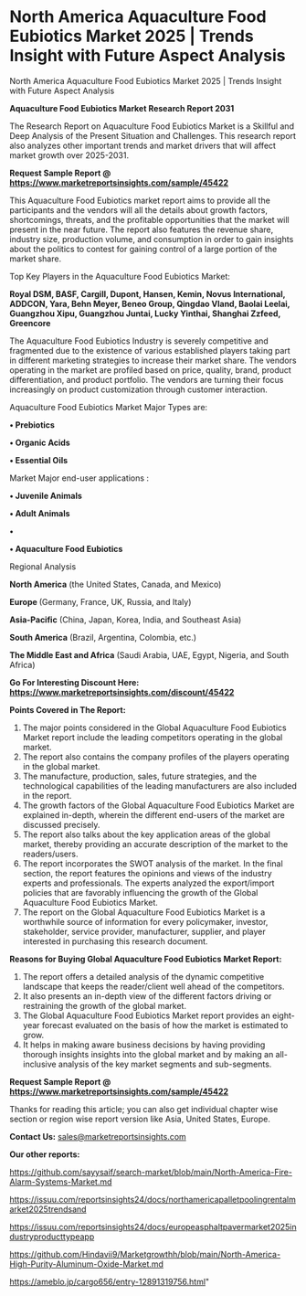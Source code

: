 # North America Aquaculture Food Eubiotics Market 2025 | Trends Insight with Future Aspect Analysis
 North America Aquaculture Food Eubiotics Market 2025 | Trends Insight with Future Aspect Analysis

<strong>Aquaculture Food Eubiotics Market Research Report 2031</strong>

The Research Report on Aquaculture Food Eubiotics Market is a Skillful and Deep Analysis of the Present Situation and Challenges. This research report also analyzes other important trends and market drivers that will affect market growth over 2025-2031.

<strong>Request Sample Report @ <a href=https://www.marketreportsinsights.com/sample/45422>https://www.marketreportsinsights.com/sample/45422</a></strong>

This Aquaculture Food Eubiotics market report aims to provide all the participants and the vendors will all the details about growth factors, shortcomings, threats, and the profitable opportunities that the market will present in the near future. The report also features the revenue share, industry size, production volume, and consumption in order to gain insights about the politics to contest for gaining control of a large portion of the market share.

Top Key Players in the Aquaculture Food Eubiotics Market:

<strong>Royal DSM, BASF, Cargill, Dupont, Hansen, Kemin, Novus International, ADDCON, Yara, Behn Meyer, Beneo Group, Qingdao Vland, Baolai Leelai, Guangzhou Xipu, Guangzhou Juntai, Lucky Yinthai, Shanghai Zzfeed, Greencore</strong>

The Aquaculture Food Eubiotics Industry is severely competitive and fragmented due to the existence of various established players taking part in different marketing strategies to increase their market share. The vendors operating in the market are profiled based on price, quality, brand, product differentiation, and product portfolio. The vendors are turning their focus increasingly on product customization through customer interaction.

Aquaculture Food Eubiotics Market Major Types are:

<strong>•  Prebiotics

•  Organic Acids

•  Essential Oils</strong>

Market Major end-user applications :

<strong>•  Juvenile Animals

•  Adult Animals

•  

•  Aquaculture Food Eubiotics</strong>

Regional Analysis

</u><strong><b>North America</b></strong> (the United States, Canada, and Mexico)

<strong><b>Europe </b></strong>(Germany, France, UK, Russia, and Italy)

<strong><b>Asia-Pacific</b></strong> (China, Japan, Korea, India, and Southeast Asia)

<strong><b>South America</b></strong> (Brazil, Argentina, Colombia, etc.)

<strong><b>The Middle East and Africa</b></strong> (Saudi Arabia, UAE, Egypt, Nigeria, and South Africa)

<strong>Go For Interesting Discount Here: <a href=https://www.marketreportsinsights.com/discount/45422>https://www.marketreportsinsights.com/discount/45422</a></strong>

<strong>Points Covered in The Report:</strong>
<ol>
  <li>The major points considered in the Global Aquaculture Food Eubiotics Market report include the leading competitors operating in the global market.</li>
  <li>The report also contains the company profiles of the players operating in the global market.</li>
  <li>The manufacture, production, sales, future strategies, and the technological capabilities of the leading manufacturers are also included in the report.</li>
  <li>The growth factors of the Global Aquaculture Food Eubiotics Market are explained in-depth, wherein the different end-users of the market are discussed precisely.</li>
  <li>The report also talks about the key application areas of the global market, thereby providing an accurate description of the market to the readers/users.</li>
  <li>The report incorporates the SWOT analysis of the market. In the final section, the report features the opinions and views of the industry experts and professionals. The experts analyzed the export/import policies that are favorably influencing the growth of the Global Aquaculture Food Eubiotics Market.</li>
  <li>The report on the Global Aquaculture Food Eubiotics Market is a worthwhile source of information for every policymaker, investor, stakeholder, service provider, manufacturer, supplier, and player interested in purchasing this research document.</li>
</ol>
<strong>Reasons for Buying Global Aquaculture Food Eubiotics Market Report:</strong>

<ol>
  <li>The report offers a detailed analysis of the dynamic competitive landscape that keeps the reader/client well ahead of the competitors.</li>
  <li>It also presents an in-depth view of the different factors driving or restraining the growth of the global market.</li>
  <li>The Global Aquaculture Food Eubiotics Market report provides an eight-year forecast evaluated on the basis of how the market is estimated to grow.</li>
  <li>It helps in making aware business decisions by having providing thorough insights insights into the global market and by making an all-inclusive analysis of the key market segments and sub-segments.</li>
</ol>
<strong>Request Sample Report @ <a href=https://www.marketreportsinsights.com/sample/45422>https://www.marketreportsinsights.com/sample/45422</a></strong>


Thanks for reading this article; you can also get individual chapter wise section or region wise report version like Asia, United States, Europe.

<strong>Contact Us:</strong>
sales@marketreportsinsights.com

<strong>Our other reports:</strong>

<a href=https://github.com/sayysaif/search-market/blob/main/North-America-Fire-Alarm-Systems-Market.md>https://github.com/sayysaif/search-market/blob/main/North-America-Fire-Alarm-Systems-Market.md</a>

<a href=https://issuu.com/reportsinsights24/docs/northamericapalletpoolingrentalmarket2025trendsand>https://issuu.com/reportsinsights24/docs/northamericapalletpoolingrentalmarket2025trendsand</a>

<a href=https://issuu.com/reportsinsights24/docs/europeasphaltpavermarket2025industryproducttypeapp>https://issuu.com/reportsinsights24/docs/europeasphaltpavermarket2025industryproducttypeapp</a>

<a href=https://github.com/Hindavii9/Marketgrowthh/blob/main/North-America-High-Purity-Aluminum-Oxide-Market.md>https://github.com/Hindavii9/Marketgrowthh/blob/main/North-America-High-Purity-Aluminum-Oxide-Market.md</a>

<a href=https://ameblo.jp/cargo656/entry-12891319756.html>https://ameblo.jp/cargo656/entry-12891319756.html</a>"
